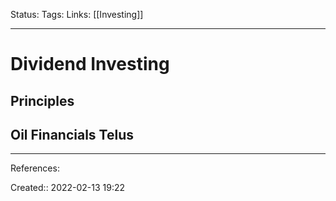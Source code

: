 Status: 
Tags: 
Links: [[Investing]]
___

# Dividend Investing
## Principles
Oil
Financials
Telus
- 
___
References:

Created:: 2022-02-13 19:22

